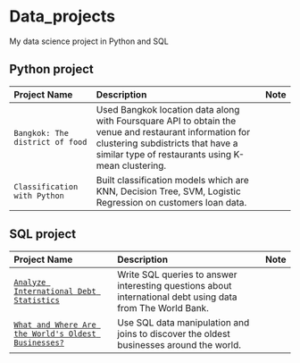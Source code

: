 # Data_projects
My data science project in Python and SQL

## Python project ##
|Project Name|Description |Note
|:------|:-----|:---------|
|`Bangkok: The district of food` |Used Bangkok location data along with Foursquare API to obtain the venue and restaurant information for clustering subdistricts that have a similar type of restaurants using K-mean clustering. |
|`Classification with Python` |Built classification models which are KNN, Decision Tree, SVM, Logistic Regression on customers loan data. |


## SQL project ##

|Project Name|Description |Note
|:------|:-----|:---------|
|[`Analyze International Debt Statistics`](/SQL_InternationalDebt)|Write SQL queries to answer interesting questions about international debt using data from The World Bank.|
|[`What and Where Are the World's Oldest Businesses?`](/SQL_OldestBusinesses)|Use SQL data manipulation and joins to discover the oldest businesses around the world.|

